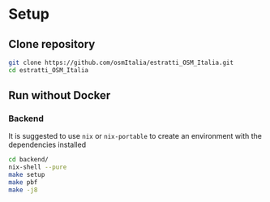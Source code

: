 # Setup

## Clone repository

```bash
git clone https://github.com/osmItalia/estratti_OSM_Italia.git
cd estratti_OSM_Italia
```

## Run without Docker

### Backend

It is suggested to use `nix` or `nix-portable` to create an environment with the dependencies installed

```bash
cd backend/
nix-shell --pure
make setup
make pbf
make -j8
```

